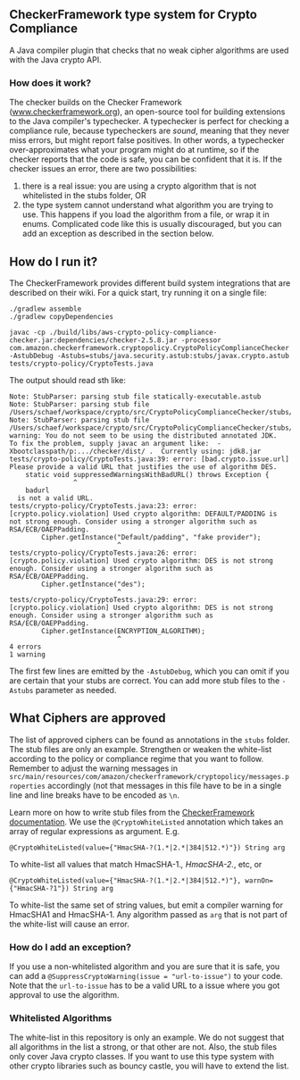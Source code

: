 ## CheckerFramework type system for Crypto Compliance

A Java compiler plugin that checks that no weak cipher algorithms are used with the Java crypto API.

### How does it work?

The checker builds on the Checker Framework (www.checkerframework.org), an open-source tool for building extensions to
the Java compiler's typechecker. A typechecker is perfect for checking a compliance rule, because typecheckers are
*sound*, meaning that they never miss errors, but might report false positives. In other words, a typechecker
over-approximates what your program might do at runtime, so if the checker reports that the code is safe, you can be
confident that it is. If the checker issues an error, there are two possibilities:

1. there is a real issue: you are using a crypto algorithm that is not whitelisted in the stubs folder, OR
2. the type system cannot understand what algorithm you are trying to use. This happens if you load the algorithm
from a file, or wrap it in enums. Complicated code like this is usually discouraged, but you can add an exception as
described in the section below.

## How do I run it?

The CheckerFramework provides different build system integrations that are described on their wiki. For a quick start, try running it on a single file:

```
./gradlew assemble
./gradlew copyDependencies

javac -cp ./build/libs/aws-crypto-policy-compliance-checker.jar:dependencies/checker-2.5.8.jar -processor com.amazon.checkerframework.cryptopolicy.CryptoPolicyComplianceChecker -AstubDebug -Astubs=stubs/java.security.astub:stubs/javax.crypto.astub tests/crypto-policy/CryptoTests.java
```

The output should read sth like:

```
Note: StubParser: parsing stub file statically-executable.astub
Note: StubParser: parsing stub file /Users/schaef/workspace/crypto/src/CryptoPolicyComplianceChecker/stubs/java.security.astub
Note: StubParser: parsing stub file /Users/schaef/workspace/crypto/src/CryptoPolicyComplianceChecker/stubs/javax.crypto.astub
warning: You do not seem to be using the distributed annotated JDK.  To fix the problem, supply javac an argument like:  -Xbootclasspath/p:.../checker/dist/ .  Currently using: jdk8.jar
tests/crypto-policy/CryptoTests.java:39: error: [bad.crypto.issue.url] Please provide a valid URL that justifies the use of algorithm DES.
    static void suppressedWarningsWithBadURL() throws Exception {
                ^
  	badurl
  is not a valid URL.
tests/crypto-policy/CryptoTests.java:23: error: [crypto.policy.violation] Used crypto algorithm: DEFAULT/PADDING is not strong enough. Consider using a stronger algorithm such as RSA/ECB/OAEPPadding.
        Cipher.getInstance("Default/padding", "fake provider");
                           ^
tests/crypto-policy/CryptoTests.java:26: error: [crypto.policy.violation] Used crypto algorithm: DES is not strong enough. Consider using a stronger algorithm such as RSA/ECB/OAEPPadding.
        Cipher.getInstance("des");
                           ^
tests/crypto-policy/CryptoTests.java:29: error: [crypto.policy.violation] Used crypto algorithm: DES is not strong enough. Consider using a stronger algorithm such as RSA/ECB/OAEPPadding.
        Cipher.getInstance(ENCRYPTION_ALGORITHM);
                           ^
4 errors
1 warning

```

The first few lines are emitted by the `-AstubDebug`, which you can omit if you are certain that your stubs are
correct.
You can add more stub files to the `-Astubs` parameter as needed.

## What Ciphers are approved
The list of approved ciphers can be found as annotations in the `stubs` folder. The stub files are only an example.
Strengthen or weaken the white-list according to the policy or compliance regime that you want to follow.
Remember to adjust the warning messages in `src/main/resources/com/amazon/checkerframework/cryptopolicy/messages.properties`
accordingly (not that messages in this file have to be in a single line and line breaks have to be encoded as `\n`.

Learn more on how to write stub files
from the [CheckerFramework documentation](https://checkerframework.org/manual/#stub). We use the
`@CryptoWhiteListed` annotation which takes an array of regular expressions as argument. E.g.

```
@CryptoWhiteListed(value={"HmacSHA-?(1.*|2.*|384|512.*)"}) String arg
```

To white-list all values that match HmacSHA-1.*, HmacSHA-2.*, etc, or

```
@CryptoWhiteListed(value={"HmacSHA-?(1.*|2.*|384|512.*)"}, warnOn={"HmacSHA-?1"}) String arg
```

To white-list the same set of string values, but emit a compiler warning for HmacSHA1 and HmacSHA-1.
Any algorithm passed as `arg` that is not part of the white-list will cause an error.

### How do I add an exception?

If you use a non-whitelisted algorithm and you are sure that it is safe, you can add
a `@SuppressCryptoWarning(issue = "url-to-issue")` to your code. Note that the `url-to-issue` has to be
a valid URL to a issue where you got approval to use the algorithm.


### Whitelisted Algorithms
The white-list in this repository is only an example. We do not suggest that all algorithms in the list a strong, or
that other are not. Also, the stub files only cover Java crypto classes. If you want to use this type system with
other crypto libraries such as bouncy castle, you will have to extend the list.
